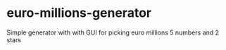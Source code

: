 # euro-millions-generator
Simple generator with with GUI for picking euro millions 5 numbers and 2 stars
